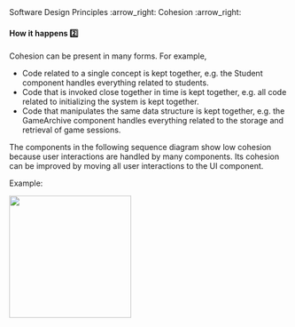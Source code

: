 <link rel="stylesheet" href="{{baseUrl}}/css/textbook.css">

<div class="website-content">

<div id="path">Software Design Principles :arrow_right: Cohesion :arrow_right:</div>

<div id="title">

#### How it happens :two:

</div>

<div id="body">

Cohesion can be present in many forms. For example,

*	Code related to a single concept is kept together, e.g. the Student component handles everything related to students.
*	Code that is invoked close together in time is kept together, e.g. all code related to initializing the system is kept together.
*	Code that manipulates the same data structure is kept together, e.g. the GameArchive component handles everything related to the storage and retrieval of game sessions.

The components in the following sequence diagram show low cohesion because user interactions are handled by many components. Its cohesion can be improved by moving all user interactions to the UI component.

<tip-box>

Example:

<img src="{{baseUrl}}/designPrinciples/cohesion/howItHappens/images/uiLogicStorage.png" height="220" />
<p/>

</tip-box>

</div>
<div id="extras">

<panel header=":paperclip: Extras" expandable type="seamless" expanded>

  <panel header=":mortar_board: Learning Outcomes" expandable type="seamless">
    <include src="exercises.md" />
  </panel>

</panel>

</div>

</div>
